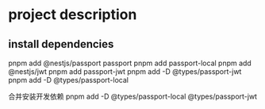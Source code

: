 # project description

## install dependencies

pnpm add @nestjs/passport passport
pnpm add passport-local
pnpm add @nestjs/jwt
pnpm add passport-jwt
pnpm add -D @types/passport-jwt
pnpm add -D @types/passport-local

合并安装开发依赖
pnpm add -D @types/passport-local @types/passport-jwt
